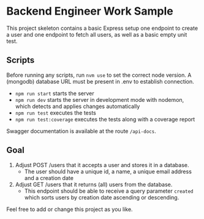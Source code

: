 # Backend Engineer Work Sample

This project skeleton contains a basic Express setup one endpoint to create a user and one endpoint to fetch all users, as well as a basic empty unit test.

## Scripts 

Before running any scripts, run `nvm use` to set the correct node version.
A (mongodb) database URL must be present in .env to establish connection.

* `npm run start` starts the server
* `npm run dev` starts the server in development mode with nodemon, which detects and applies changes automatically
* `npm run test` executes the tests
* `npm run test:coverage` executes the tests along with a coverage report

Swagger documentation is available at the route `/api-docs`.

## Goal
1. Adjust POST /users that it accepts a user and stores it in a database.
    * The user should have a unique id, a name, a unique email address and a creation date
2. Adjust GET /users that it returns (all) users from the database.
   * This endpoint should be able to receive a query parameter `created` which sorts users by creation date ascending or descending.

Feel free to add or change this project as you like.


